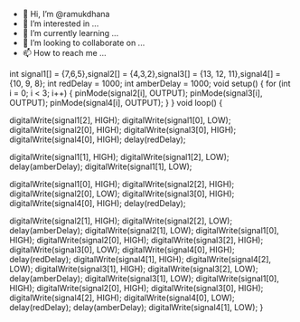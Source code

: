 - 👋 Hi, I’m @ramukdhana
- 👀 I’m interested in ...
- 🌱 I’m currently learning ...
- 💞️ I’m looking to collaborate on ...
- 📫 How to reach me ...

<!---
ramukdhana/ramukdhana is a ✨ special ✨ repository because its `README.md` (this file) appears on your GitHub profile.
You can click the Preview link to take a look at your changes.
--->  
int signal1[] = {7,6,5},signal2[] = {4,3,2},signal3[] = {13, 12, 11},signal4[] = {10, 9, 8}; int redDelay = 1000;
int amberDelay = 1000; void setup()
{
for (int i = 0; i < 3; i++)
{
pinMode(signal2[i], OUTPUT); pinMode(signal3[i], OUTPUT); pinMode(signal4[i], OUTPUT);
}
}
void loop()
{

digitalWrite(signal1[2], HIGH); digitalWrite(signal1[0], LOW); digitalWrite(signal2[0], HIGH); digitalWrite(signal3[0], HIGH); digitalWrite(signal4[0], HIGH); delay(redDelay);

digitalWrite(signal1[1], HIGH); digitalWrite(signal1[2], LOW); delay(amberDelay); digitalWrite(signal1[1], LOW);

digitalWrite(signal1[0], HIGH); digitalWrite(signal2[2], HIGH);
digitalWrite(signal2[0], LOW); digitalWrite(signal3[0], HIGH); digitalWrite(signal4[0], HIGH); delay(redDelay);

digitalWrite(signal2[1], HIGH); digitalWrite(signal2[2], LOW); delay(amberDelay); digitalWrite(signal2[1], LOW); digitalWrite(signal1[0], HIGH); digitalWrite(signal2[0], HIGH); digitalWrite(signal3[2], HIGH); digitalWrite(signal3[0], LOW); digitalWrite(signal4[0], HIGH); delay(redDelay); digitalWrite(signal4[1], HIGH); digitalWrite(signal4[2], LOW); digitalWrite(signal3[1], HIGH); digitalWrite(signal3[2], LOW); delay(amberDelay); digitalWrite(signal3[1], LOW); digitalWrite(signal1[0], HIGH); digitalWrite(signal2[0], HIGH); digitalWrite(signal3[0], HIGH); digitalWrite(signal4[2], HIGH); digitalWrite(signal4[0], LOW); delay(redDelay); delay(amberDelay); digitalWrite(signal4[1], LOW);
}


